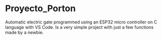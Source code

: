 # Proyecto_Porton
Automatic electric gate programmed using an ESP32 micro controller on C language with VS Code. Is a very simple project with just a few functions made by a newbie. 
